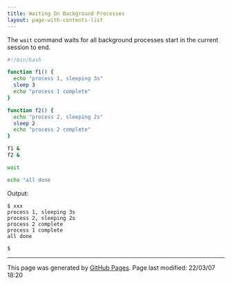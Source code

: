 ```yaml
---
title: Waiting On Background Processes
layout: page-with-contents-list
---
```


The `wait` command waits for all background processes start in the current session to end.

```bash
#!/bin/bash

function f1() {
  echo "process 1, sleeping 3s"
  sleep 3
  echo "process 1 complete"
}

function f2() {
  echo "process 2, sleeping 2s"
  sleep 2 
  echo "process 2 complete"
}

f1 &
f2 &

wait

echo "all done
```

Output:

```
$ xxx
process 1, sleeping 3s
process 2, sleeping 2s
process 2 complete
process 1 complete
all done

$
```

<hr>
<p class="pagedate">This page was generated by <a href=".">GitHub Pages</a>.  Page last modified: 22/03/07 18:20</p>
